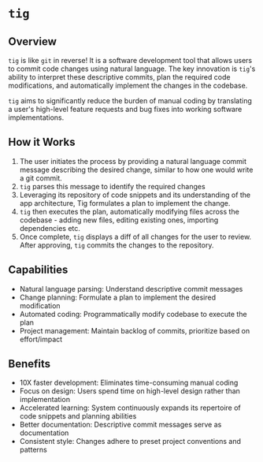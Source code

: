# `tig`

## Overview

`tig` is like `git` in reverse! It is a software development tool that allows users to commit code changes using natural language.
The key innovation is `tig`'s ability to interpret these descriptive commits, plan the required code modifications, and automatically implement the changes in the codebase.

`tig` aims to significantly reduce the burden of manual coding by translating a user's high-level feature requests and bug fixes into working software implementations.

## How it Works

1. The user initiates the process by providing a natural language commit message describing the desired change, similar to how one would write a git commit.
2. `tig` parses this message to identify the required changes
3. Leveraging its repository of code snippets and its understanding of the app architecture, Tig formulates a plan to implement the change.
4. `tig` then executes the plan, automatically modifying files across the codebase - adding new files, editing existing ones, importing dependencies etc.
5. Once complete, `tig` displays a diff of all changes for the user to review. After approving, `tig` commits the changes to the repository.

## Capabilities

- Natural language parsing: Understand descriptive commit messages
- Change planning: Formulate a plan to implement the desired modification
- Automated coding: Programmatically modify codebase to execute the plan
- Project management: Maintain backlog of commits, prioritize based on effort/impact

## Benefits

- 10X faster development: Eliminates time-consuming manual coding
- Focus on design: Users spend time on high-level design rather than implementation
- Accelerated learning: System continuously expands its repertoire of code snippets and planning abilities
- Better documentation: Descriptive commit messages serve as documentation
- Consistent style: Changes adhere to preset project conventions and patterns
